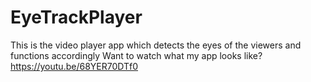 # EyeTrackPlayer
This is the video player app which detects the eyes of the 
viewers and functions accordingly
Want to watch what my app looks like?
https://youtu.be/68YER70DTf0

